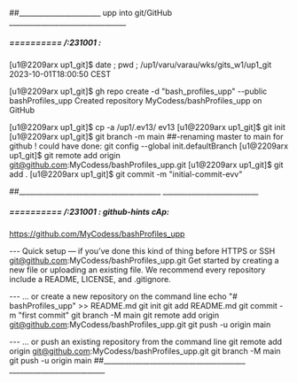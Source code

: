 ##_______________________ upp into git/GitHub _________________________________



#####  ==========  /:231001 :  
[u1@2209arx up1_git]$ date ; pwd ;
/up1/varu/varau/wks/gits_w1/up1_git
2023-10-01T18:00:50 CEST

[u1@2209arx up1_git]$ gh repo create -d "bash_profiles_upp"  --public  bashProfiles_upp
Created repository MyCodess/bashProfiles_upp on GitHub

[u1@2209arx up1_git]$ cp -a /up1/.ev13/  ev13
[u1@2209arx up1_git]$ git init
[u1@2209arx up1_git]$ git branch -m main  ##-renaming master to main for github ! could have done: git config --global init.defaultBranch <name>
[u1@2209arx up1_git]$ git remote add origin git@github.com:MyCodess/bashProfiles_upp.git
[u1@2209arx up1_git]$ git add .
[u1@2209arx up1_git]$ git commit -m "initial-commit-evv"


##________________________________________  ___________________________


#####  ==========  /:231001 :  github-hints cAp:
https://github.com/MyCodess/bashProfiles_upp

--- Quick setup — if you’ve done this kind of thing before
HTTPS or SSH	git@github.com:MyCodess/bashProfiles_upp.git
Get started by creating a new file or uploading an existing file. We recommend every repository include a README, LICENSE, and .gitignore.

--- ... or create a new repository on the command line
echo "# bashProfiles_upp" >> README.md
git init
git add README.md
git commit -m "first commit"
git branch -M main
git remote add origin git@github.com:MyCodess/bashProfiles_upp.git
git push -u origin main

--- ... or push an existing repository from the command line
git remote add origin git@github.com:MyCodess/bashProfiles_upp.git
git branch -M main
git push -u origin main
##________________________________________  ___________________________

